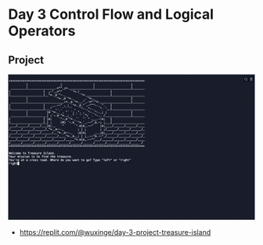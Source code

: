 # Day 3 Control Flow and Logical Operators

## Project 
![](treasure_island_game.gif)

* https://replit.com/@wuxinge/day-3-project-treasure-island 
